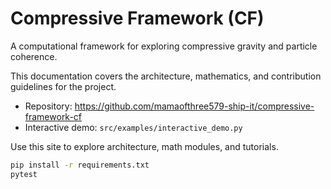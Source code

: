 # Compressive Framework (CF)

A computational framework for exploring compressive gravity and particle coherence.

This documentation covers the architecture, mathematics, and contribution guidelines for the project.

- Repository: https://github.com/mamaofthree579-ship-it/compressive-framework-cf
- Interactive demo: `src/examples/interactive_demo.py`

Use this site to explore architecture, math modules, and tutorials.

```bash
pip install -r requirements.txt
pytest
